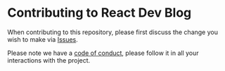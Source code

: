 # Contributing to React Dev Blog

When contributing to this repository, please first discuss the change you wish to make via [Issues](https://github.com/sabesansathananthan/react-dev.to-blog/issues).

Please note we have a [code of conduct](./CODE_OF_CONDUCT.md), please follow it in all your interactions with the project.
